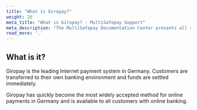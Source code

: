 ```yaml
---
title: "What is Giropay?"
weight: 20
meta_title: "What is Giropay? - MultiSafepay Support"
meta_description: "The MultiSafepay Documentation Center presents all relevant information about our Plugins and API. You can also find support pages for Payment Methods, Tools and General Questions as well as the contact details of our Support and Integration Teams."
read_more: '.'
---
```

## What is it?
Giropay is the leading Internet payment system in Germany. Customers are transferred to their own banking environment and funds are settled immediately.

Giropay has quickly become the most widely accepted method for online payments in Germany and is available to all customers with online banking.
